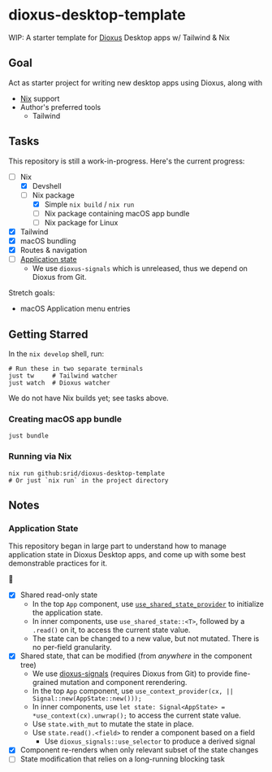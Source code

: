 # dioxus-desktop-template

WIP: A starter template for [Dioxus](https://dioxuslabs.com/) Desktop apps w/ Tailwind & Nix

## Goal

Act as starter project for writing new desktop apps using Dioxus, along with
- [Nix](https://zero-to-nix.com/) support
- Author's preferred tools
  - Tailwind

## Tasks

This repository is still a work-in-progress. Here's the current progress:

- [ ] Nix 
  - [x] Devshell
  - [ ] Nix package
    - [x] Simple `nix build` / `nix run`
    - [ ] Nix package containing macOS app bundle
    - [ ] Nix package for Linux
- [x] Tailwind
- [x] macOS bundling
- [x] Routes & navigation
- [ ] [Application state](#application-state)
  - We use `dioxus-signals` which is unreleased, thus we depend on Dioxus from Git.

Stretch goals:

- macOS Application menu entries

## Getting Starred

In the `nix develop` shell, run:

```
# Run these in two separate terminals
just tw     # Tailwind watcher
just watch  # Dioxus watcher
```

We do not have Nix builds yet; see tasks above.

### Creating macOS app bundle

```
just bundle
```

### Running via Nix

```
nix run github:srid/dioxus-desktop-template
# Or just `nix run` in the project directory
```

## Notes

### Application State

This repository began in large part to understand how to manage application state in Dioxus Desktop apps, and come up with some best demonstrable practices for it.

🚧

- [x] Shared read-only state
  - In the top `App` component, use [`use_shared_state_provider`](https://dioxuslabs.com/learn/0.4/guide/state#state) to initialize the application state.
  - In inner components, use `use_shared_state::<T>`, followed by a `.read()` on it, to access the current state value.
  - The state can be changed to a new value, but not mutated. There is no per-field granularity.
- [x] Shared state, that can be modified (from *anywhere* in the component tree)
  - We use [dioxus-signals](https://github.com/DioxusLabs/dioxus/blob/master/packages/signals/README.md) (requires Dioxus from Git) to provide fine-grained mutation and component rerendering.
  - In the top `App` component, use `use_context_provider(cx, || Signal::new(AppState::new()));`
  - In inner components, use `let state: Signal<AppState> = *use_context(cx).unwrap();` to access the current state value.
  - Use `state.with_mut` to mutate the state in place.
  - Use `state.read().<field>` to render a component based on a field
    - Use `dioxus_signals::use_selector` to produce a derived signal
- [x] Component re-renders when only relevant subset of the state changes
- [ ] State modification that relies on a long-running blocking task
